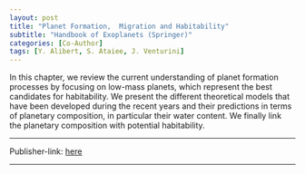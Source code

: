 ```yaml
---
layout: post
title: "Planet Formation,  Migration and Habitability"
subtitle: "Handbook of Exoplanets (Springer)"
categories: [Co-Author]
tags: [Y. Alibert, S. Ataiee, J. Venturini]
---
```


In this chapter, we review the current understanding of planet formation processes by focusing on low-mass planets, which represent the best candidates for habitability. We present the different theoretical models that have been developed during the recent years and their predictions in terms of planetary composition, in particular their water content. We finally link the planetary composition with potential habitability.


---

Publisher-link: [
here ]( 
https://link.springer.com/referenceworkentry/10.1007%2F978-3-319-55333-7_64)


---
